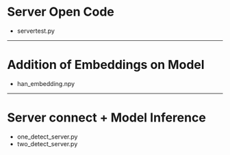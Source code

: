 # Server Open Code
- servertest.py
---
# Addition of Embeddings on Model
- han_embedding.npy
---
# Server connect + Model Inference
- one_detect_server.py
- two_detect_server.py
